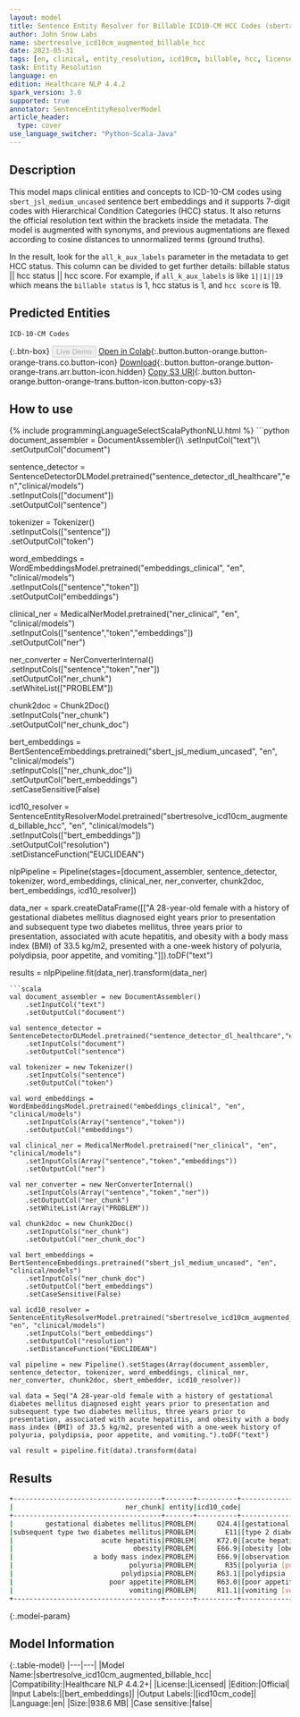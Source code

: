 ```yaml
---
layout: model
title: Sentence Entity Resolver for Billable ICD10-CM HCC Codes (sbertresolve_icd10cm_augmented_billable_hcc)
author: John Snow Labs
name: sbertresolve_icd10cm_augmented_billable_hcc
date: 2023-05-31
tags: [en, clinical, entity_resolution, icd10cm, billable, hcc, licensed]
task: Entity Resolution
language: en
edition: Healthcare NLP 4.4.2
spark_version: 3.0
supported: true
annotator: SentenceEntityResolverModel
article_header:
  type: cover
use_language_switcher: "Python-Scala-Java"
---
```


## Description

This model maps clinical entities and concepts to ICD-10-CM codes using `sbert_jsl_medium_uncased` sentence bert embeddings and it supports 7-digit codes with Hierarchical Condition Categories (HCC) status. It also returns the official resolution text within the brackets inside the metadata. The model is augmented with synonyms, and previous augmentations are flexed according to cosine distances to unnormalized terms (ground truths). 

In the result, look for the `all_k_aux_labels` parameter in the metadata to get HCC status. This column can be divided to get further details: billable status || hcc status || hcc score. For example, if `all_k_aux_labels` is like `1||1||19` which means the `billable status` is 1, hcc status is 1, and `hcc score` is 19.

## Predicted Entities

`ICD-10-CM Codes`

{:.btn-box}
<button class="button button-orange" disabled>Live Demo</button>
[Open in Colab](https://colab.research.google.com/github/JohnSnowLabs/spark-nlp-workshop/blob/master/tutorials/Certification_Trainings/Healthcare/3.Clinical_Entity_Resolvers.ipynb){:.button.button-orange.button-orange-trans.co.button-icon}
[Download](https://s3.amazonaws.com/auxdata.johnsnowlabs.com/clinical/models/sbertresolve_icd10cm_augmented_billable_hcc_en_4.4.2_3.0_1685534837223.zip){:.button.button-orange.button-orange-trans.arr.button-icon.hidden}
[Copy S3 URI](s3://auxdata.johnsnowlabs.com/clinical/models/sbertresolve_icd10cm_augmented_billable_hcc_en_4.4.2_3.0_1685534837223.zip){:.button.button-orange.button-orange-trans.button-icon.button-copy-s3}

## How to use



<div class="tabs-box" markdown="1">
{% include programmingLanguageSelectScalaPythonNLU.html %}
```python
document_assembler = DocumentAssembler()\
    .setInputCol("text")\
    .setOutputCol("document")

sentence_detector = SentenceDetectorDLModel.pretrained("sentence_detector_dl_healthcare","en","clinical/models")\
    .setInputCols(["document"])\
    .setOutputCol("sentence")

tokenizer = Tokenizer()\
    .setInputCols(["sentence"])\
    .setOutputCol("token")

word_embeddings = WordEmbeddingsModel.pretrained("embeddings_clinical", "en", "clinical/models")\
    .setInputCols(["sentence","token"])\
    .setOutputCol("embeddings")

clinical_ner = MedicalNerModel.pretrained("ner_clinical", "en", "clinical/models")\
    .setInputCols(["sentence","token","embeddings"])\
    .setOutputCol("ner")

ner_converter = NerConverterInternal()\
    .setInputCols(["sentence","token","ner"])\
    .setOutputCol("ner_chunk")\
    .setWhiteList(["PROBLEM"])

chunk2doc = Chunk2Doc()\
    .setInputCols("ner_chunk")\
    .setOutputCol("ner_chunk_doc")

bert_embeddings = BertSentenceEmbeddings.pretrained("sbert_jsl_medium_uncased", "en", "clinical/models")\
    .setInputCols(["ner_chunk_doc"])\
    .setOutputCol("bert_embeddings")\
    .setCaseSensitive(False)

icd10_resolver = SentenceEntityResolverModel.pretrained("sbertresolve_icd10cm_augmented_billable_hcc", "en", "clinical/models")\
    .setInputCols(["bert_embeddings"]) \
    .setOutputCol("resolution")\
    .setDistanceFunction("EUCLIDEAN")

nlpPipeline = Pipeline(stages=[document_assembler, 
                               sentence_detector, 
                               tokenizer, 
                               word_embeddings, 
                               clinical_ner, 
                               ner_converter, 
                               chunk2doc, 
                               bert_embeddings, 
                               icd10_resolver])

data_ner = spark.createDataFrame([["A 28-year-old female with a history of gestational diabetes mellitus diagnosed eight years prior to presentation and subsequent type two diabetes mellitus, three years prior to presentation, associated with acute hepatitis, and obesity with a body mass index (BMI) of 33.5 kg/m2, presented with a one-week history of polyuria, polydipsia, poor appetite, and vomiting."]]).toDF("text")

results = nlpPipeline.fit(data_ner).transform(data_ner)
```
```scala
val document_assembler = new DocumentAssembler()
    .setInputCol("text")
    .setOutputCol("document")

val sentence_detector = SentenceDetectorDLModel.pretrained("sentence_detector_dl_healthcare","en","clinical/models")
    .setInputCols("document")
    .setOutputCol("sentence")

val tokenizer = new Tokenizer()
    .setInputCols("sentence")
    .setOutputCol("token")

val word_embeddings = WordEmbeddingsModel.pretrained("embeddings_clinical", "en", "clinical/models")
    .setInputCols(Array("sentence","token"))
    .setOutputCol("embeddings")

val clinical_ner = MedicalNerModel.pretrained("ner_clinical", "en", "clinical/models")
    .setInputCols(Array("sentence","token","embeddings"))
    .setOutputCol("ner")

val ner_converter = new NerConverterInternal()
    .setInputCols(Array("sentence","token","ner"))
    .setOutputCol("ner_chunk")
    .setWhiteList(Array("PROBLEM"))

val chunk2doc = new Chunk2Doc()
    .setInputCols("ner_chunk")
    .setOutputCol("ner_chunk_doc")

val bert_embeddings = BertSentenceEmbeddings.pretrained("sbert_jsl_medium_uncased", "en", "clinical/models")
    .setInputCols("ner_chunk_doc")
    .setOutputCol("bert_embeddings")
    .setCaseSensitive(False)

val icd10_resolver = SentenceEntityResolverModel.pretrained("sbertresolve_icd10cm_augmented_billable_hcc", "en", "clinical/models")
    .setInputCols("bert_embeddings")
    .setOutputCol("resolution")
    .setDistanceFunction("EUCLIDEAN")
    
val pipeline = new Pipeline().setStages(Array(document_assembler, sentence_detector, tokenizer, word_embeddings, clinical_ner, ner_converter, chunk2doc, sbert_embedder, icd10_resolver))

val data = Seq("A 28-year-old female with a history of gestational diabetes mellitus diagnosed eight years prior to presentation and subsequent type two diabetes mellitus, three years prior to presentation, associated with acute hepatitis, and obesity with a body mass index (BMI) of 33.5 kg/m2, presented with a one-week history of polyuria, polydipsia, poor appetite, and vomiting.").toDF("text")

val result = pipeline.fit(data).transform(data)
```
</div>

## Results

```bash
+-------------------------------------+-------+----------+---------------------------------------------------------------------------+---------------------------------------------------------------------------+---------------------------------------------------------------------------+
|                            ner_chunk| entity|icd10_code|                                                                resolutions|                                                                  all_codes|                                                                   hcc_list|
+-------------------------------------+-------+----------+---------------------------------------------------------------------------+---------------------------------------------------------------------------+---------------------------------------------------------------------------+
|        gestational diabetes mellitus|PROBLEM|     O24.4|[gestational diabetes mellitus [gestational diabetes mellitus], maternal...|     [O24.4, O24.41, O24.43, Z86.32, K86.8, P70.2, O24.434, E10.9, O24.430]|[0||0||0, 0||0||0, 0||0||0, 1||0||0, 0||0||0, 1||0||0, 1||0||0, 1||1||19...|
|subsequent type two diabetes mellitus|PROBLEM|       E11|[type 2 diabetes mellitus [type 2 diabetes mellitus], type ii diabetes m...|[E11, E11.9, E10.9, E10, E13.9, Z83.3, L83, E11.8, E11.32, E10.8, Z86.39...|[0||0||0, 1||1||19, 1||1||19, 0||0||0, 1||1||19, 1||0||0, 1||0||0, 1||1|...|
|                      acute hepatitis|PROBLEM|     K72.0|[acute hepatitis [acute and subacute hepatic failure], acute hepatitis a...|[K72.0, B15, B17.2, B17.1, B16, B17.9, B18.8, B15.9, K75.2, K73.9, B17.1...|[0||0||0, 0||0||0, 1||0||0, 0||0||0, 0||0||0, 1||0||0, 1||1||29, 1||0||0...|
|                              obesity|PROBLEM|     E66.9|[obesity [obesity, unspecified], upper body obesity [other obesity], chi...|                                  [E66.9, E66.8, P90, Q13.0, M79.4, Z86.39]|                     [1||0||0, 1||0||0, 1||0||0, 1||0||0, 1||0||0, 1||0||0]|
|                    a body mass index|PROBLEM|     E66.9|[observation of body mass index [obesity, unspecified], finding of body ...|[E66.9, Z68.41, Z68, E66.8, Z68.45, Z68.4, Z68.1, Z68.2, R22.9, Z68.22, ...|[1||0||0, 1||1||22, 0||0||0, 1||0||0, 1||1||22, 0||0||0, 1||0||0, 0||0||...|
|                             polyuria|PROBLEM|       R35|[polyuria [polyuria], sialuria [other specified metabolic disorders], st...|[R35, E88.8, R30.0, N28.89, O04.8, R82.4, E74.8, R82.2, E73.9, R82.0, R3...|[0||0||0, 0||0||0, 1||0||0, 1||0||0, 0||0||0, 1||0||0, 0||0||0, 1||0||0,...|
|                           polydipsia|PROBLEM|     R63.1|[polydipsia [polydipsia], polyotia [accessory auricle], polysomia [conjo...|[R63.1, Q17.0, Q89.4, Q89.09, Q74.8, H53.8, H53.2, Q13.2, R63.8, E23.2, ...|[1||0||0, 1||0||0, 1||0||0, 1||0||0, 1||0||0, 1||0||0, 1||0||0, 1||0||0,...|
|                        poor appetite|PROBLEM|     R63.0|[poor appetite [anorexia], excessive appetite [polyphagia], poor feeding...|[R63.0, R63.2, P92.9, R45.81, Z55.8, R41.84, R41.3, Z74.8, R46.89, R45.8...|[1||0||0, 1||0||0, 1||0||0, 1||0||0, 1||0||0, 0||0||0, 1||0||0, 1||0||0,...|
|                             vomiting|PROBLEM|     R11.1|[vomiting [vomiting], vomiting bile [vomiting following gastrointestinal...|[R11.1, K91.0, K92.0, A08.39, R11, P92.0, P92.09, R11.12, R11.10, O21.9,...|[0||0||0, 1||0||0, 1||0||0, 1||0||0, 0||0||0, 0||0||0, 1||0||0, 1||0||0,...|
+-------------------------------------+-------+----------+---------------------------------------------------------------------------+---------------------------------------------------------------------------+---------------------------------------------------------------------------+

```

{:.model-param}
## Model Information

{:.table-model}
|---|---|
|Model Name:|sbertresolve_icd10cm_augmented_billable_hcc|
|Compatibility:|Healthcare NLP 4.4.2+|
|License:|Licensed|
|Edition:|Official|
|Input Labels:|[bert_embeddings]|
|Output Labels:|[icd10cm_code]|
|Language:|en|
|Size:|938.6 MB|
|Case sensitive:|false|
